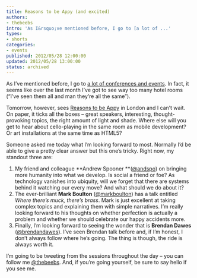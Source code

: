 ```yaml
---
title: Reasons to be Appy (and excited)
authors:
- thebeebs
intro: 'As I&rsquo;ve mentioned before, I go to [a lot of ...'
types:
- shorts
categories:
- events
published: 2012/05/28 12:00:00
updated: 2012/05/28 13:00:00
status: archived
---
```


As I&rsquo;ve mentioned before, I go to [a lot of conferences and events](http://blogs.msdn.com/b/thebeebs/archive/2012/03/29/tech-conferences-a-four-point-survival-guide.aspx). In fact, it seems like over the last month I&rsquo;ve got to see way too many hotel rooms (&ldquo;I&rsquo;ve seen them all and man they&rsquo;re all the same&rdquo;). <p>Tomorrow, however, sees [Reasons to be Appy](http://www.reasonstobeappy.com/) in London and I can&rsquo;t wait. On paper, it ticks all the boxes &ndash; great speakers, interesting, thought-provoking topics, the right amount of light and shade. Where else will you get to hear about cello-playing in the same room as mobile development? Or art installations at the same time as HTML5?

Someone asked me today what I&rsquo;m looking forward to most. Normally I&rsquo;d be able to give a pretty clear answer but this one&rsquo;s tricky. Right now, my standout three are:

1.  My friend and colleague **Andrew Spooner **([@andspo](https://twitter.com/andspo)) on bringing more humanity into what we develop. Is social a friend or foe? As technology vanishes into ubiquity, will we forget that there are systems behind it watching our every move? And what should we do about it?
2.  The ever-brilliant **Mark Boulton** ([@markboulton](https://twitter.com/markboulton)) has a talk entitled _Where there&rsquo;s muck, there&rsquo;s brass_. Mark is just excellent at taking complex topics and explaining them with simple narratives. I&rsquo;m really looking forward to his thoughts on whether perfection is actually a problem and whether we should celebrate our happy accidents more.
3.  Finally, I&rsquo;m looking forward to seeing the wonder that is **Brendan Dawes** ([@brendandawes](https://twitter.com/brendandawes)). I&rsquo;ve seen Brendan talk before and, if I&rsquo;m honest, I don&rsquo;t always follow where he&rsquo;s going. The thing is though, the ride is always worth it.

I&rsquo;m going to be tweeting from the sessions throughout the day &ndash; you can follow me [@thebeebs](http://www.twitter.com/thebeebs). And, if you&rsquo;re going yourself, be sure to say hello if you see me. 
</p>